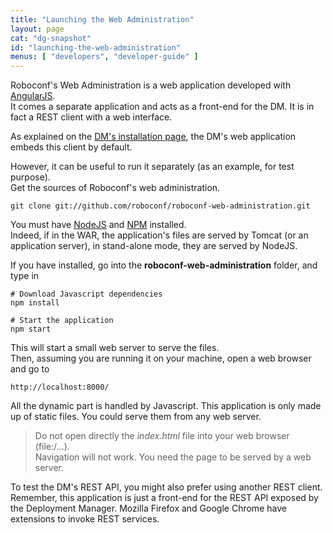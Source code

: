 ```yaml
---
title: "Launching the Web Administration"
layout: page
cat: "dg-snapshot"
id: "launching-the-web-administration"
menus: [ "developers", "developer-guide" ]
---
```


Roboconf's Web Administration is a web application developed with [AngularJS](http://angularjs.org/).  
It comes a separate application and acts as a front-end for the DM. It is in fact a REST client with a web interface.

As explained on the [DM's installation page](../user-guide/installing-the-deployment-manager.html), the DM's web application
embeds this client by default.  

However, it can be useful to run it separately (as an example, for test purpose).  
Get the sources of Roboconf's web administration.  

	git clone git://github.com/roboconf/roboconf-web-administration.git

You must have [NodeJS](http://nodejs.org/) and [NPM](https://www.npmjs.org/) installed.  
Indeed, if in the WAR, the application's files are served by Tomcat (or an application server),
in stand-alone mode, they are served by NodeJS.

If you have  installed, go into the **roboconf-web-administration** folder, and type in

``` properties
# Download Javascript dependencies
npm install

# Start the application
npm start
```

This will start a small web server to serve the files.  
Then, assuming you are running it on your machine, open a web browser and go to

	http://localhost:8000/

All the dynamic part is handled by Javascript. This application is only made up
of static files. You could serve them from any web server.

> Do not open directly the *index.html* file into your web browser (file:/...).  
> Navigation will not work. You need the page to be served by a web server.

To test the DM's REST API, you might also prefer using another REST client.  
Remember, this application is just a front-end for the REST API exposed by the Deployment Manager.
Mozilla Firefox and Google Chrome have extensions to invoke REST services.
